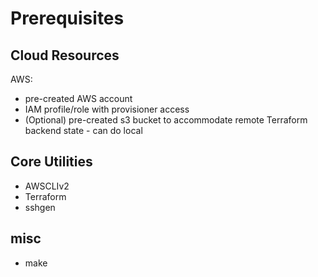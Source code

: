 # Prerequisites

## Cloud Resources
AWS:
- pre-created AWS account
- IAM profile/role with provisioner access
- (Optional) pre-created s3 bucket to accommodate remote Terraform backend state - can do local

## Core Utilities
- AWSCLIv2
- Terraform
- sshgen

## misc
- make